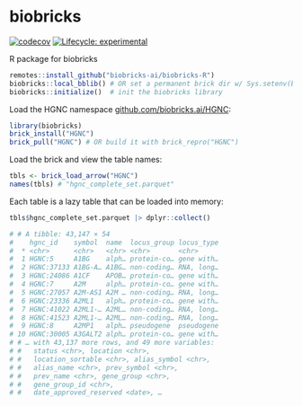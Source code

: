 # biobricks
<!-- badges: start -->
[![codecov](https://codecov.io/gh/biobricks-ai/biobricks-r/branch/main/graph/badge.svg?token=J041MF0JKG)](https://codecov.io/gh/biobricks-ai/biobricks-r)
[![Lifecycle: experimental](https://img.shields.io/badge/lifecycle-experimental-orange.svg)](https://lifecycle.r-lib.org/articles/stages.html#experimental)
<!-- badges: end -->
R package for biobricks

```R
remotes::install_github("biobricks-ai/biobricks-R")
biobricks::local_bblib() # OR set a permanent brick dir w/ Sys.setenv(bblib=...) 
biobricks::initialize()  # init the biobricks library
```

Load the HGNC namespace [github.com/biobricks.ai/HGNC](https://github.com/biobricks.ai/HGNC):
```R
library(biobricks)
brick_install("HGNC")
brick_pull("HGNC") # OR build it with brick_repro("HGNC")
```

Load the brick and view the table names:  
```R
tbls <- brick_load_arrow("HGNC")
names(tbls) # "hgnc_complete_set.parquet"
```

Each table is a lazy table that can be loaded into memory:
```R
tbls$hgnc_complete_set.parquet |> dplyr::collect()

# # A tibble: 43,147 × 54
#    hgnc_id    symbol  name  locus_group locus_type
#  * <chr>      <chr>   <chr> <chr>       <chr>     
#  1 HGNC:5     A1BG    alph… protein-co… gene with…
#  2 HGNC:37133 A1BG-A… A1BG… non-coding… RNA, long…
#  3 HGNC:24086 A1CF    APOB… protein-co… gene with…
#  4 HGNC:7     A2M     alph… protein-co… gene with…
#  5 HGNC:27057 A2M-AS1 A2M … non-coding… RNA, long…
#  6 HGNC:23336 A2ML1   alph… protein-co… gene with…
#  7 HGNC:41022 A2ML1-… A2ML… non-coding… RNA, long…
#  8 HGNC:41523 A2ML1-… A2ML… non-coding… RNA, long…
#  9 HGNC:8     A2MP1   alph… pseudogene  pseudogene
# 10 HGNC:30005 A3GALT2 alph… protein-co… gene with…
# # … with 43,137 more rows, and 49 more variables:
# #   status <chr>, location <chr>,
# #   location_sortable <chr>, alias_symbol <chr>,
# #   alias_name <chr>, prev_symbol <chr>,
# #   prev_name <chr>, gene_group <chr>,
# #   gene_group_id <chr>,
# #   date_approved_reserved <date>, …
```
